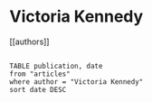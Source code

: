 # Victoria Kennedy

[[authors]]

```dataview

TABLE publication, date
from "articles"
where author = "Victoria Kennedy"
sort date DESC

```